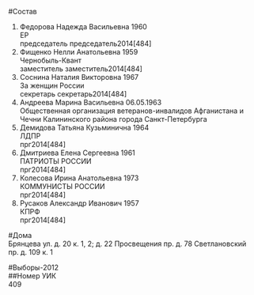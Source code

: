 #Состав  
1. Федорова Надежда Васильевна 1960  
    ЕР  
    председатель председатель2014[484]  
2. Фищенко Нелли Анатольевна 1959  
    Чернобыль-Квант  
    заместитель заместитель2014[484]  
3. Соснина Наталия Викторовна 1967  
    За женщин России  
    секретарь секретарь2014[484]  
4. Андреева Марина Васильевна 06.05.1963  
    Общественная организация ветеранов-инвалидов Афганистана и Чечни Калининского района города Санкт-Петербурга  
5. Демидова Татьяна Кузьминична 1964  
    ЛДПР  
    прг2014[484]  
6. Дмитриева Елена Сергеевна 1961  
    ПАТРИОТЫ РОССИИ  
    прг2014[484]  
7. Колесова Ирина Анатольевна 1973  
    КОММУНИСТЫ РОССИИ  
    прг2014[484]  
8. Русаков Александр Иванович 1957  
    КПРФ  
    прг2014[484]  
  
#Дома  
Брянцева ул. д. 20 к. 1, 2; д. 22 Просвещения пр. д. 78 Светлановский пр. д. 109 к. 1  
  
#Выборы-2012  
##Номер УИК  
409  
